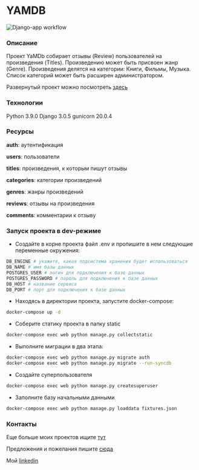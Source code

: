 # YAMDB

![Django-app workflow](https://github.com/AnnaBaziruwiha/yamdb_final/actions/workflows/yamdb_workflow.yaml/badge.svg)

### Описание
Проект YaMDb собирает отзывы (Review) пользователей на произведения (Titles). Произведению может быть присвоен жанр (Genre).
Произведения делятся на категории: Книги, Фильмы, Музыка. Список категорий может быть расширен администратором.

Развернутый проект можно посмотреть [здесь](http://abzrwh.co.vu/api/v1/titles/)

### Технологии
Python 3.9.0
Django 3.0.5
gunicorn 20.0.4

### Ресурсы
**auth**: аутентификация

**users**: пользователи

**titles**: произведения, к которым пишут отзывы

**categories**: категории произведений

**genres**: жанры произведений

**reviews**: отзывы на произведения

**comments**: комментарии к отзыву

### Запуск проекта в dev-режиме
- Создайте в корне проекта файл .env и пропишите в нем следующие переменные окружения:
```sh
DB_ENGINE # укажите, какая подсистема хранения будет использоваться
DB_NAME # имя базы данных
POSTGRES_USER # логин для подключения к базе данных
POSTGRES_PASSWORD # пароль для подключения к базе данных
DB_HOST # название сервиса
DB_PORT # порт для подключения к базе данных
```
- Находясь в директории проекта, запустите docker-compose:
```sh
docker-compose up -d
```
- Соберите статику проекта в папку static
```sh
docker-compose exec web python manage.py collectstatic
```
- Выполните миграции в два этапа:
```sh
docker-compose exec web python manage.py migrate auth
docker-compose exec web python manage.py migrate --run-syncdb
```
- Создайте суперпользователя
```sh
docker-compose exec web python manage.py createsuperuser
```
- Заполните базу начальными данными
```sh
docker-compose exec web python manage.py loaddata fixtures.json
```

### Контакты
Еще больше моих проектов ищите [тут](https://github.com/AnnaBaziruwiha)

Предложения и пожелания пишите [сюда](abaziruwiha@gmail.com)

Мой [linkedin](https://www.linkedin.com/in/annabaziruwiha/)
